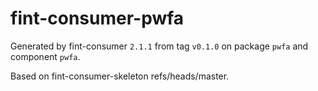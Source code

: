# fint-consumer-pwfa

Generated by fint-consumer `2.1.1` from tag `v0.1.0` on package `pwfa` and component `pwfa`.

Based on fint-consumer-skeleton refs/heads/master.
